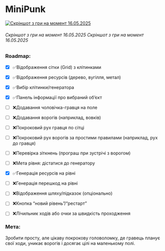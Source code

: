 # MiniPunk

[![Скріншот з гри на момент 16.05.2025](https://i.postimg.cc/d1WTxkPC/viber-2025-05-16-20-27-01-305.jpg "Скріншот з гри на момент 16.05.2025")](http:/https://i.postimg.cc/d1WTxkPC/viber-2025-05-16-20-27-01-305.jpg/ "Скріншот з гри на момент 16.05.2025")

###### Скріншот з гри на момент 16.05.2025 Скріншот з гри на момент 16.05.2025

### Roadmap:

- [x] ✅Відображення сітки (Grid) з клітинками
- [x] ✅Відображення ресурсів (дерево, вугілля, метал)
- [x] ✅Вибір клітинки/генератора
- [x] ✅Панель інформації про вибраний об’єкт
- [ ] ❌Додавання чоловічка-гравця на поле
- [ ] ❌Додавання ворогів (наприклад, вовків)
- [ ] ❌Покроковий рух гравця по сітці
- [ ] ❌Покроковий рух ворогів за простими правилами (наприклад, рух до гравця)
- [ ] ❌Перевірка зіткнень (програш при зустрічі з ворогом)
- [ ] ❌Мета рівня: дістатися до генератору
- [x] ✅Генерація ресурсів на рівні
- [ ] ❌Генерація перешкод на рівні
- [ ] ❌Відображення шляху/підказок (опціонально)
- [ ] ❌Кнопка “новий рівень”/“рестарт”
- [ ] ❌Лічильник ходів або очки за швидкість проходження


### Мета:
Зробити просту, але цікаву покрокову головоломку, де гравець планує свої ходи, уникає ворогів і досягає цілі на маленькому полі.